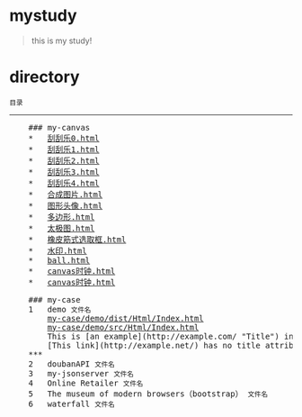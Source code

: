 # mystudy
> this is my study!

# directory
<code>目录</code>
***
<pre>
    ### my-canvas
    *   <a href="my-canvas/刮刮乐0.html">刮刮乐0.html</a>  
    *   <a href="my-canvas/刮刮乐1.html">刮刮乐1.html</a>  
    *   <a href="my-canvas/刮刮乐2.html">刮刮乐2.html</a>  
    *   <a href="my-canvas/刮刮乐3.html">刮刮乐3.html</a>  
    *   <a href="my-canvas/刮刮乐4.html">刮刮乐4.html</a>  
    *   <a href="my-canvas/合成图片.html">合成图片.html</a>  
    *   <a href="my-canvas/图形头像.html">图形头像.html</a>  
    *   <a href="my-canvas/多边形.html">多边形.html</a>  
    *   <a href="my-canvas/太极图.html">太极图.html</a>  
    *   <a href="my-canvas/橡皮筋式选取框.html">橡皮筋式选取框.html</a>  
    *   <a href="my-canvas/水印.html">水印.html</a>  
    *   <a href="my-canvas/ball.html">ball.html</a>  
    *   <a href="my-canvas/canvas时钟.html">canvas时钟.html</a>  
    *   <a href="my-canvas/canvas时钟.html">canvas时钟.html</a>  
</pre>
<pre>
    ### my-case
    1   demo <code>文件名</code>
        <a href="my-case/demo/dist/Html/Index.html" title="经过gulp处理">my-case/demo/dist/Html/Index.html</a> 
        <a href="my-case/demo/src/Html/Index.html" title="原始html">my-case/demo/src/Html/Index.html</a> 
        This is [an example](http://example.com/ "Title") inline link.
        [This link](http://example.net/) has no title attribute.
    ***
    2   doubanAPI <code>文件名</code>
    3   my-jsonserver <code>文件名</code>
    4   Online Retailer <code>文件名</code>
    5   The museum of modern browsers（bootstrap） <code>文件名</code>
    6   waterfall <code>文件名</code>
    
</pre>

